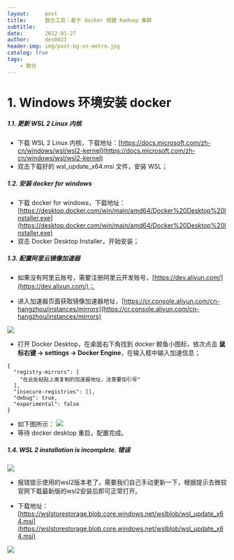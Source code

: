 ```yaml
---
layout:     post
title:      数仓工具：基于 docker 搭建 Hadoop 集群
subtitle:
date:       2022-01-27
author:     dex0423
header-img: img/post-bg-os-metro.jpg
catalog: true
tags:
    - 数仓
---
```


# 1. Windows 环境安装 docker

##### 1.1. 更新 WSL 2 Linux 内核

- 下载  WSL 2 Linux 内核，下载地址：[https://docs.microsoft.com/zh-cn/windows/wsl/wsl2-kernel](https://docs.microsoft.com/zh-cn/windows/wsl/wsl2-kernel)
- 双击下载好的 wsl_update_x64.msi 文件，安装 WSL；

##### 1.2. 安装 docker for windows

- 下载 docker for windows，下载地址：[https://desktop.docker.com/win/main/amd64/Docker%20Desktop%20Installer.exe](https://desktop.docker.com/win/main/amd64/Docker%20Desktop%20Installer.exe)
- 双击 Docker Desktop Installer，开始安装；

##### 1.3. 配置阿里云镜像加速器

- 如果没有阿里云账号，需要注册阿里云开发账号，[https://dev.aliyun.com/](https://dev.aliyun.com/)；

- 进入加速器页面获取镜像加速器地址，[https://cr.console.aliyun.com/cn-hangzhou/instances/mirrors](https://cr.console.aliyun.com/cn-hangzhou/instances/mirrors)

![]({{site.baseurl}}/img-post/docker-hadoop-3.png)

- 打开 Docker Desktop，在桌面右下角找到 docker 鲸鱼小图标，依次点击 **鼠标右键 -> settings -> Docker Engine**，在输入框中输入加速信息；

```
{
  "registry-mirrors": [
    "在此处粘贴上面复制的加速器地址，注意要加引号"
  ],
  "insecure-registries": [],
  "debug": true,
  "experimental": false
}
```

- 如下图所示：
  ![]({{site.baseurl}}/img-post/docker-hadoop-4.png)
- 等待 docker desktop 重启，配置完成。

##### 1.4. WSL 2 installation is incomplete. 错误

![]({{site.baseurl}}/img-post/docker-hadoop-1.png)

- 报错提示使用的wsl2版本老了，需要我们自己手动更新一下，根据提示去微软官网下载最新版的wsl2安装后即可正常打开。

- 下载地址：[https://wslstorestorage.blob.core.windows.net/wslblob/wsl_update_x64.msi](https://wslstorestorage.blob.core.windows.net/wslblob/wsl_update_x64.msi)

![]({{site.baseurl}}/img-post/docker-hadoop-1.png)